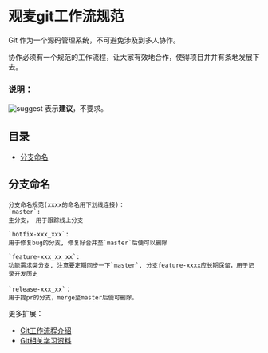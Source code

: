 # 观麦git工作流规范

Git 作为一个源码管理系统，不可避免涉及到多人协作。

协作必须有一个规范的工作流程，让大家有效地合作，使得项目井井有条地发展下去。

### 说明：

![suggest][Suggest Icon] 表示**建议**，不要求。

## 目录

- [分支命名](#分支命名)

## 分支命名

```
分支命名规范(xxxx的命名用下划线连接)：
`master`:
主分支， 用于跟踪线上分支

`hotfix-xxx_xxx`:
用于修复bug的分支, 修复好合并至`master`后便可以删除

`feature-xxx_xx_xx`:
功能需求类分支, 注意要定期同步一下`master`, 分支feature-xxxx应长期保留，用于记录开发历史

`release-xxx_xx`：
用于提pr的分支，merge至master后便可删除。
```

更多扩展：
- [Git工作流程介绍](http://www.ruanyifeng.com/blog/2015/12/git-workflow.html)
- [Git相关学习资料](https://github.com/xirong/my-git)

[Suggest Icon]: https://rawgit.com/gmfe/standard/master/svg/min-tuijian.svg